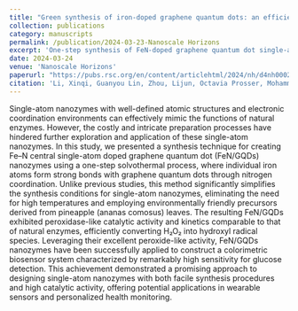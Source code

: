 ```yaml
---
title: "Green synthesis of iron-doped graphene quantum dots: an efficient nanozyme for glucose sensing (Nanoscale Horizons HOT article, Nanoscale Horizons Most Popular 2024 Articles)"
collection: publications
category: manuscripts
permalink: /publication/2024-03-23-Nanoscale Horizons
excerpt: 'One-step synthesis of FeN-doped graphene quantum dot single-atom nanozymes with high catalytic activity for glucose biosensing.'
date: 2024-03-24
venue: 'Nanoscale Horizons'
paperurl: "https://pubs.rsc.org/en/content/articlehtml/2024/nh/d4nh00024b"
citation: 'Li, Xinqi, Guanyou Lin, Zhou, Lijun, Octavia Prosser, Mohammad H. Malakooti, and Miqin Zhang. "Green synthesis of iron-doped graphene quantum dots: an efficient nanozyme for glucose sensing." Nanoscale Horizons 9, no. 6 (2024): 976-989.'
---
```


Single-atom nanozymes with well-defined atomic structures and electronic coordination environments can effectively mimic the functions of natural enzymes. However, the costly and intricate preparation processes have hindered further exploration and application of these single-atom nanozymes. In this study, we presented a synthesis technique for creating Fe–N central single-atom doped graphene quantum dot (FeN/GQDs) nanozymes using a one-step solvothermal process, where individual iron atoms form strong bonds with graphene quantum dots through nitrogen coordination. Unlike previous studies, this method significantly simplifies the synthesis conditions for single-atom nanozymes, eliminating the need for high temperatures and employing environmentally friendly precursors derived from pineapple (ananas comosus) leaves. The resulting FeN/GQDs exhibited peroxidase-like catalytic activity and kinetics comparable to that of natural enzymes, efficiently converting H₂O₂ into hydroxyl radical species. Leveraging their excellent peroxide-like activity, FeN/GQDs nanozymes have been successfully applied to construct a colorimetric biosensor system characterized by remarkably high sensitivity for glucose detection. This achievement demonstrated a promising approach to designing single-atom nanozymes with both facile synthesis procedures and high catalytic activity, offering potential applications in wearable sensors and personalized health monitoring.
